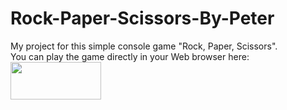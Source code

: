 # Rock-Paper-Scissors-By-Peter
My project for this simple console game "Rock, Paper, Scissors".<br>
You can play the game directly in your Web browser here:
[<img style="height:60px;width:145px" src="https://user-images.githubusercontent.com/114181931/192120166-13988c87-8d68-4e22-b4b8-20f184ad13c8.png" />](https://replit.com/@pbekriev/Rock-Paper-Scissors-By-Peter#main.py)
